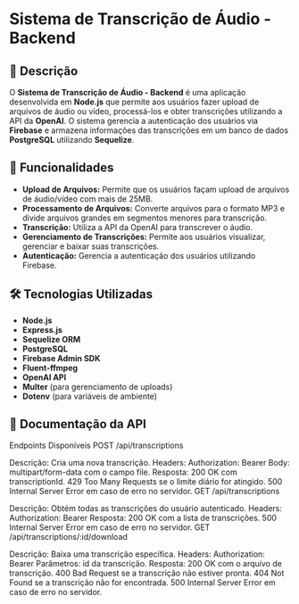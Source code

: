 # Sistema de Transcrição de Áudio - Backend

## 📌 Descrição

O **Sistema de Transcrição de Áudio - Backend** é uma aplicação desenvolvida em **Node.js** que permite aos usuários fazer upload de arquivos de áudio ou vídeo, processá-los e obter transcrições utilizando a API da **OpenAI**. O sistema gerencia a autenticação dos usuários via **Firebase** e armazena informações das transcrições em um banco de dados **PostgreSQL** utilizando **Sequelize**.

## 🚀 Funcionalidades

- **Upload de Arquivos:** Permite que os usuários façam upload de arquivos de áudio/vídeo com mais de 25MB.
- **Processamento de Arquivos:** Converte arquivos para o formato MP3 e divide arquivos grandes em segmentos menores para transcrição.
- **Transcrição:** Utiliza a API da OpenAI para transcrever o áudio.
- **Gerenciamento de Transcrições:** Permite aos usuários visualizar, gerenciar e baixar suas transcrições.
- **Autenticação:** Gerencia a autenticação dos usuários utilizando Firebase.

## 🛠 Tecnologias Utilizadas

- **Node.js**
- **Express.js**
- **Sequelize ORM**
- **PostgreSQL**
- **Firebase Admin SDK**
- **Fluent-ffmpeg**
- **OpenAI API**
- **Multer** (para gerenciamento de uploads)
- **Dotenv** (para variáveis de ambiente)

## 📄 Documentação da API
Endpoints Disponíveis
POST /api/transcriptions

Descrição: Cria uma nova transcrição.
Headers: Authorization: Bearer <token>
Body: multipart/form-data com o campo file.
Resposta:
200 OK com transcriptionId.
429 Too Many Requests se o limite diário for atingido.
500 Internal Server Error em caso de erro no servidor.
GET /api/transcriptions

Descrição: Obtém todas as transcrições do usuário autenticado.
Headers: Authorization: Bearer <token>
Resposta:
200 OK com a lista de transcrições.
500 Internal Server Error em caso de erro no servidor.
GET /api/transcriptions/:id/download

Descrição: Baixa uma transcrição específica.
Headers: Authorization: Bearer <token>
Parâmetros: id da transcrição.
Resposta:
200 OK com o arquivo de transcrição.
400 Bad Request se a transcrição não estiver pronta.
404 Not Found se a transcrição não for encontrada.
500 Internal Server Error em caso de erro no servidor.
